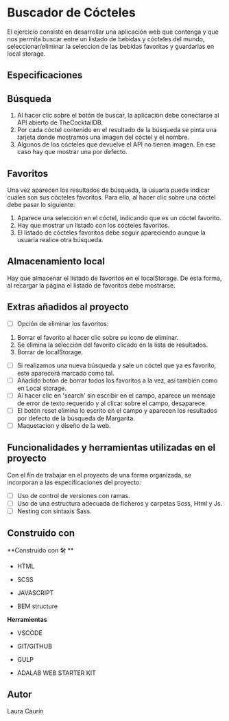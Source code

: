 # Buscador de Cócteles

El ejercicio consiste en desarrollar una aplicación web que contenga y que nos permita buscar entre un listado de bebidas y cócteles del mundo, seleccionar/eliminar la seleccion de las bebidas favoritas y guardarlas en local storage.

## Especificaciones

## Búsqueda

1. Al hacer clic sobre el botón de buscar, la aplicación debe conectarse al API abierto de TheCocktailDB.
2. Por cada cóctel contenido en el resultado de la búsqueda se pinta una tarjeta donde mostramos una imagen del cóctel y el nombre.
3. Algunos de los cócteles que devuelve el API no tienen imagen. En ese caso hay que mostrar una por defecto.

## Favoritos

Una vez aparecen los resultados de búsqueda, la usuaria puede indicar cuáles son sus cócteles favoritos. Para ello, al hacer clic sobre una cóctel debe pasar lo siguiente:

1. Aparece una selección en el cóctel, indicando que es un cóctel favorito.
2. Hay que mostrar un listado con los cócteles favoritos.
3. El listado de cócteles favoritos debe seguir apareciendo aunque la usuaria realice otra búsqueda.

## Almacenamiento local

Hay que almacenar el listado de favoritos en el localStorage. De esta forma, al recargar la página el listado de favoritos debe mostrarse.

## Extras añadidos al proyecto

- [ ] Opción de eliminar los favoritos:

1. Borrar el favorito al hacer clic sobre su icono de eliminar.
2. Se elimina la selección del favorito clicado en la lista de resultados.
3. Borrar de localStorage.

- [ ] Si realizamos una nueva búsqueda y sale un cóctel que ya es favorito, este aparecerá marcado como tal.
- [ ] Añadido botón de borrar todos los favoritos a la vez, así también como en Local storage.
- [ ] Al hacer clic en 'search' sin escribir en el campo, aparece un mensaje de error de texto requerido y al clicar sobre el campo, desaparece.
- [ ] El botón reset elimina lo escrito en el campo y aparecen los resultados por defecto de la búsqueda de Margarita.
- [ ] Maquetacion y diseño de la web.

## Funcionalidades y herramientas utilizadas en el proyecto

Con el fin de trabajar en el proyecto de una forma organizada, se incorporan a las especificaciones del proyecto:

- [ ] Uso de control de versiones con ramas.
- [ ] Uso de una estructura adecuada de ficheros y carpetas Scss, Html y Js.
- [ ] Nesting con sintaxis Sass.

## Construido con

**Construido con 🛠️ **

- HTML

- SCSS

- JAVASCRIPT

- BEM structure

**Herramientas**

- VSCODE

- GIT/GITHUB

- GULP

- ADALAB WEB STARTER KIT

## Autor

Laura Caurín
